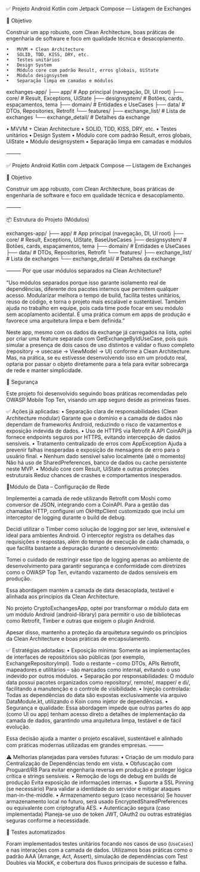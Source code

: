 ✅ Projeto Android Kotlin com Jetpack Compose — Listagem de Exchanges

🎯 Objetivo

Construir um app robusto, com Clean Architecture, boas práticas de engenharia de software e foco em
qualidade técnica e desacoplamento.

	•	MVVM + Clean Architecture
	•	SOLID, TDD, KISS, DRY, etc.
	•	Testes unitários
	•	Design System
	•	Módulo core com padrão Result, erros globais, UiState
	•	Módulo designsystem
	•	Separação limpa em camadas e módulos

exchanges-app/
├── app/                         # App principal (navegação, DI, UI root)
├── core/                        # Result, Exceptions, UiState
├── designsystem/                # Botões, cards, espaçamentos, tema
├── domain/                      # Entidades e UseCases
├── data/                        # DTOs, Repositories, Retrofit
└── features/
├── exchange_list/          # Lista de exchanges
└── exchange_detail/        # Detalhes da exchange


• MVVM + Clean Architecture
• SOLID, TDD, KISS, DRY, etc.
• Testes unitários
• Design System
• Módulo core com padrão Result, erros globais, UiState
• Módulo designsystem
• Separação limpa em camadas e módulos

⸻

✅ Projeto Android Kotlin com Jetpack Compose — Listagem de Exchanges

🎯 Objetivo

Construir um app robusto, com Clean Architecture, boas práticas de engenharia de software e foco em
qualidade técnica e desacoplamento.

⸻

📦 Estrutura do Projeto (Módulos)

exchanges-app/
├── app/                         # App principal (navegação, DI, UI root)
├── core/                        # Result, Exceptions, UiState, BaseUseCases
├── designsystem/                # Botões, cards, espaçamentos, tema
├── domain/                      # Entidades e UseCases
├── data/                        # DTOs, Repositories, Retrofit
└── features/
├── exchange_list/          # Lista de exchanges
└── exchange_detail/        # Detalhes da exchange

⸻
Por que usar módulos separados na Clean Architecture?

“Uso módulos separados porque isso garante isolamento real de dependências, diferente dos pacotes
internos que permitem qualquer acesso.
Modularizar melhora o tempo de build, facilita testes unitários, reuso de código, e torna o projeto
mais escalável e sustentável.
Também ajuda no trabalho em equipe, pois cada time pode focar em seu módulo sem acoplamento
acidental.
É uma prática comum em apps de produção e favorece uma arquitetura limpa e bem definida.”

Neste app, mesmo com os dados da exchange já carregados na lista, optei por criar uma feature separada com GetExchangeByIdUseCase, pois quis simular a presença de dois casos de uso distintos e validar o fluxo completo (repository → usecase → ViewModel → UI) conforme a Clean Architecture. Mas, na prática, se eu estivesse desenvolvendo isso em um produto real, optaria por passar o objeto diretamente para a tela para evitar sobrecarga de rede e manter simplicidade.

🔐 Segurança

Este projeto foi desenvolvido seguindo boas práticas recomendadas pelo OWASP Mobile Top Ten, visando
um app seguro desde as primeiras fases.

✅ Ações já aplicadas:
• Separação clara de responsabilidades (Clean Architecture modular)
Garante que o domínio e a camada de dados não dependam de frameworks Android, reduzindo o risco de
vazamentos e exposição indevida de dados.
• Uso de HTTPS via Retrofit
A API CoinAPI já fornece endpoints seguros por HTTPS, evitando intercepção de dados sensíveis.
• Tratamento centralizado de erros com AppException
Ajuda a prevenir falhas inesperadas e exposição de mensagens de erro para o usuário final.
• Nenhum dado sensível salvo localmente (até o momento)
Não há uso de SharedPreferences, banco de dados ou cache persistente neste MVP.
• Módulo core com Result, UiState e outras proteções estruturais
Reduz chances de crashes e comportamentos inesperados.

🧰Módulo de Data – Configuração de Rede

Implementei a camada de rede utilizando Retrofit com Moshi como conversor de JSON, integrando com a CoinAPI. Para a gestão das chamadas HTTP, configurei um OkHttpClient customizado que inclui um interceptor de logging durante o build de debug.

Decidi utilizar o Timber como solução de logging por ser leve, extensível e ideal para ambientes Android. O interceptor registra os detalhes das requisições e respostas, além do tempo de execução de cada chamada, o que facilita bastante a depuração durante o desenvolvimento:

Tomei o cuidado de restringir esse tipo de logging apenas ao ambiente de desenvolvimento para garantir segurança e conformidade com diretrizes como o OWASP Top Ten, evitando vazamento de dados sensíveis em produção.

Essa abordagem mantém a camada de data desacoplada, testável e alinhada aos princípios da Clean Architecture.

No projeto CryptoExchangesApp, optei por transformar o módulo data em um módulo Android (android-library) para permitir o uso de bibliotecas como Retrofit, Timber e outras que exigem o plugin Android.

Apesar disso, mantenho a proteção da arquitetura seguindo os princípios da Clean Architecture e boas práticas de encapsulamento.

✅ Estratégias adotadas:
•	Exposição mínima:
Somente as implementações de interfaces de repositórios são públicas (por exemplo, ExchangeRepositoryImpl).
Todo o restante – como DTOs, APIs Retrofit, mapeadores e utilitários – são marcados como internal, evitando o uso indevido por outros módulos.
•	Separação por responsabilidades:
O módulo data possui pacotes organizados como repository/, remote/, mapper/ e di/, facilitando a manutenção e o controle de visibilidade.
•	Injeção controlada:
Todas as dependências do data são expostas exclusivamente via arquivo DataModule.kt, utilizando o Koin como injetor de dependências.
•	Segurança e qualidade:
Essa abordagem impede que outras partes do app (como UI ou app) tenham acesso direto a detalhes de implementação da camada de dados, garantindo uma arquitetura limpa, testável e de fácil evolução.

Essa decisão ajuda a manter o projeto escalável, sustentável e alinhado com práticas modernas utilizadas em grandes empresas.
⸻

⚠️ Melhorias planejadas para versões futuras:
• Criação de um modulo para Centralização de Dependências tendo em vista. 
• Obfuscação com Proguard/R8
Para evitar engenharia reversa em produção e proteger lógica crítica e strings sensíveis.
• Remoção de logs de debug em builds de produção
Evita exposição de informações internas.
• Suporte a SSL Pinning (se necessário)
Para validar a identidade do servidor e mitigar ataques man-in-the-middle.
• Armazenamento seguro (caso necessário)
Se houver armazenamento local no futuro, será usado EncryptedSharedPreferences ou equivalente com
criptografia AES.
• Autenticação segura (caso implementada)
Planeja-se uso de token JWT, OAuth2 ou outras estratégias seguras conforme a necessidade.

🧪 Testes automatizados

Foram implementados testes unitários focando nos casos de uso (`UseCases`) e nas interações com a
camada de dados. Utilizamos boas práticas como o padrão AAA (Arrange, Act, Assert), simulação de
dependências com Test Doubles via MockK, e cobertura dos fluxos principais de sucesso e falha.
